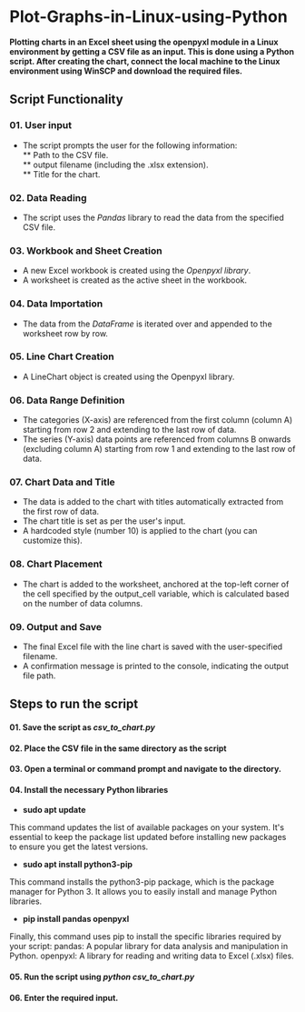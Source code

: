 # Plot-Graphs-in-Linux-using-Python
**Plotting charts in an Excel sheet using the openpyxl module in a Linux environment by getting a CSV file as an input. This is done using a Python script. After creating the chart, connect the local machine to the Linux environment using WinSCP and download the required files.**

## Script Functionality

### 01. User input   
* The script prompts the user for the following information:   
   ** Path to the CSV file.   
   ** output filename (including the .xlsx extension).   
   ** Title for the chart.

### 02. Data Reading   
* The script uses the _Pandas_ library to read the data from the specified CSV file.   

### 03. Workbook and Sheet Creation
* A new Excel workbook is created using the _Openpyxl library_.   
* A worksheet is created as the active sheet in the workbook.

###  04. Data Importation
* The data from the _DataFrame_ is iterated over and appended to the worksheet row by row.

### 05. Line Chart Creation
* A LineChart object is created using the Openpyxl library.

### 06. Data Range Definition   
* The categories (X-axis) are referenced from the first column (column A) starting from row 2 and extending to the last row of data.
* The series (Y-axis) data points are referenced from columns B onwards (excluding column A) starting from row 1 and extending to the last row of data.

### 07. Chart Data and Title   
* The data is added to the chart with titles automatically extracted from the first row of data.
* The chart title is set as per the user's input.
* A hardcoded style (number 10) is applied to the chart (you can customize this).

### 08. Chart Placement
* The chart is added to the worksheet, anchored at the top-left corner of the cell specified by the output_cell variable, which is calculated based on the number of data columns.

### 09. Output and Save   
* The final Excel file with the line chart is saved with the user-specified filename.
* A confirmation message is printed to the console, indicating the output file path.


## Steps to run the script    

#### 01.  Save the script as _csv_to_chart.py_    

#### 02. Place the CSV file in the same directory as the script   

#### 03. Open a terminal or command prompt and navigate to the directory.    

#### 04. Install the necessary Python libraries

* **sudo apt update**

This command updates the list of available packages on your system. It's essential to keep the package list updated before installing new packages to ensure you get the latest versions.

* **sudo apt install python3-pip**
   
This command installs the python3-pip package, which is the package manager for Python 3. It allows you to easily install and manage Python libraries.

* **pip install pandas openpyxl**

Finally, this command uses pip to install the specific libraries required by your script:
        pandas: A popular library for data analysis and manipulation in Python.
        openpyxl: A library for reading and writing data to Excel (.xlsx) files.    

#### 05. Run the script using _python csv_to_chart.py_    

#### 06. Enter the required input.
